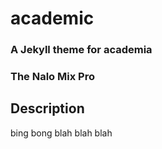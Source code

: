 # academic

### A Jekyll theme for academia


### The Nalo Mix Pro

## Description

bing bong blah blah blah